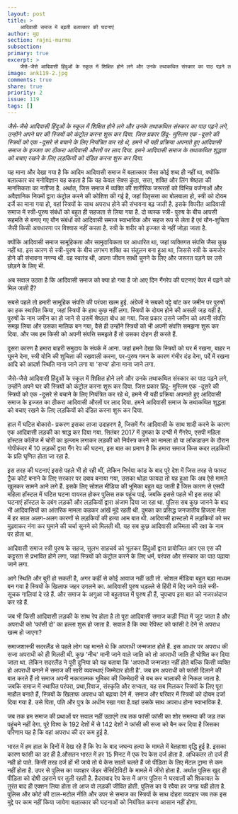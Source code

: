 ```yaml
---
layout: post
title: >
    आदिवासी समाज में बढ़ती बलात्कार की घटनाएं
author: मुद्दा
section: rajni-murmu
subsection:
primary: true
excerpt: >
    जैसे-जैसे आदिवासी हिंदुओं के स्कूल में शिक्षित होने लगे और उनके तथाकथित संस्कार का पाठ पढ़ने लगे, उन्होंने अपने घर की स्त्रियों को कंट्रोल करना शुरू कर दिया. जिस प्रकार हिंदू- मुस्लिम एक -दूसरे की स्त्रियों को एक -दूसरे से बचाने के लिए नियंत्रित कर रहे थे, हमने भी यही प्रक्रिया अपनाते हुए आदिवासी समाज के इज्जत का ठीकरा आदिवासी औरतों पर लाद दिया. हमने आदिवासी समाज के तथाकथित शुद्धता को बचाए रखने के लिए लड़कियों को दंडित करना शुरू कर दिया.
image: ank119-2.jpg
comments: true
share: true
priority: 2
issue: 119
tags: []
---
```

*जैसे-जैसे आदिवासी हिंदुओं के स्कूल में शिक्षित होने लगे और उनके तथाकथित संस्कार का पाठ पढ़ने लगे, उन्होंने अपने घर की स्त्रियों को कंट्रोल करना शुरू कर दिया. जिस प्रकार हिंदू- मुस्लिम एक -दूसरे की स्त्रियों को एक -दूसरे से बचाने के लिए नियंत्रित कर रहे थे, हमने भी यही प्रक्रिया अपनाते हुए आदिवासी समाज के इज्जत का ठीकरा आदिवासी औरतों पर लाद दिया. हमने आदिवासी समाज के तथाकथित शुद्धता को बचाए रखने के लिए लड़कियों को दंडित करना शुरू कर दिया.*

यह माना और देखा गया है कि आदिम आदिवासी समाज में बलात्कार जैसा कोई शब्द ही नहीं था, क्योंकि बलात्कार का मनोविज्ञान यह कहता है कि यह केवल सेक्स कुंठा, सत्ता, शक्ति और लिंग श्रेष्ठता की मानसिकता का नतीजा है. अर्थात, जिस समाज में व्यक्ति की शारीरिक जरूरतों को विभिन्न वर्जनाओं और अवैज्ञानिक नियमों द्वारा कंट्रोल करने की कोशिश की गई है, जहां पितृसत्ता का बोलबाला हो, स्त्री को दोयम दर्जे का माना गया हो, वहां स्त्रियों के साथ अपराध होने की संभावना बढ़ जाती है. इसके विपरीत आदिवासी समाज में स्त्री-पुरुष संबंधों को बहुत ही सहजता से लिया गया है. दो व्यस्क स्त्री- पुरुष के बीच आपसी सहमति से बनाए गए यौन संबंधों को आदिवासी समाज स्वाभाविक और सहज रूप से लेता है एवं यौन-शुचिता जैसी किसी अवधारणा पर विश्वास नहीं करता है. स्त्री के शरीर को इज्जत से नहीं जोड़ा जाता है.

क्योंकि आदिवासी समाज सामूहिकता और सामुदायिकता  पर आधारित था, जहां व्यक्तिगत संपत्ति जैसा कुछ नहीं था. इस कारण से स्त्री-पुरुष के बीच लगभग शक्ति का संतुलन बना हुआ था, जिससे स्त्री के कमजोर होने की संभावना नगण्य थी. वह स्वतंत्र थी, अपना जीवन साथी चुनने के लिए और जरूरत पड़ने पर उसे छोड़ने के लिए भी.

अब सवाल उठता है कि आदिवासी समाज को क्या हो गया है जो आए दिन गैंगरेप की घटनाएं पेपर में पढ़ने को मिल जाती हैं?

सबसे पहले तो हमारी सामूहिक संपत्ति की परंपरा खत्म हुई. अंग्रेजों ने सबको पट्टे बांट कर जमीन पर पुरुषों का हक स्थापित किया, जहां स्त्रियों के हाथ कुछ नहीं लगा. स्त्रियों के दोयम होने की असली जड़ यही है. पुरुषों के नाम जमीन का हो जाने से उसमें श्रेष्ठता बोध आ गया.  जिस प्रकार उसने जमीन को अपनी संपत्ति समझ लिया और उसका मालिक बन गया, वैसे ही उन्होंने स्त्रियों को भी अपनी संपत्ति समझना शुरू कर दिया. और जब हम किसी को अपनी संपत्ति समझते हैं तो उसका दोहन ही करते हैं.

दूसरा कारण है हमारा बाहरी समुदाय के संपर्क में आना. जहां हमने देखा कि स्त्रियों को घर में रखना, बाहर न घूमने देना, स्त्री योनि की शुचिता की रखवाली करना, पर-पुरुष गमन के कारण गंभीर दंड देना, पर्दे में रखना आदि को आदर्श स्थिति माना जाने लगा या 'सभ्य' होना माना जाने लगा.

जैसे-जैसे आदिवासी हिंदुओं के स्कूल में शिक्षित होने लगे और उनके तथाकथित संस्कार का पाठ पढ़ने लगे, उन्होंने अपने घर की स्त्रियों को कंट्रोल करना शुरू कर दिया. जिस प्रकार हिंदू- मुस्लिम एक -दूसरे की स्त्रियों को एक -दूसरे से बचाने के लिए नियंत्रित कर रहे थे, हमने भी यही प्रक्रिया अपनाते हुए आदिवासी समाज के इज्जत का ठीकरा आदिवासी औरतों पर लाद दिया. हमने आदिवासी समाज के तथाकथित शुद्धता को बचाए रखने के लिए लड़कियों को दंडित करना शुरू कर दिया.

हाल में घटित बोकारो- प्रकरण इसका ताजा उदाहरण है, जिसमें गैर आदिवासी के साथ शादी करने के कारण एक आदिवासी लड़की का श्राद्ध कर दिया गया. सितंबर 2017 में दुमका के दग्घी में गैंगरेप, एसपी महिला हॉस्टल कॉलेज में चोरी का इल्जाम लगाकर लड़की को निर्वस्त्र करने का मामला हो या लॉकडाउन के दौरान गोपीकंदर में 10 लड़कों  द्वारा गैंग रेप की घटना, इस बात का प्रमाण है कि हमारा समाज किस कदर  लड़कियों के प्रति घृणित  होता जा रहा है.

इस तरह की घटनाएं इससे पहले भी हो रही थीं, लेकिन निर्भया कांड के बाद पूरे देश में जिस तरह से फास्ट ट्रैक कोर्ट बनाने के लिए सरकार पर दबाव बनाया गया, उसका थोड़ा फायदा तो यह हुआ कि अब ऐसे मामले खुलकर सामने आने लगे हैं. इसके लिए सोशल मीडिया की भूमिका बहुत बढ़ जाती है जिस कारण से एसपी महिला हॉस्टल में घटित घटना वायरल होकर पुलिस तक पहुंच पाई. जबकि इससे पहले भी इस तरह की घटनाएं हॉस्टल के दबंग लड़कों और लड़कियों द्वारा अंजाम दिया जा रहा था. पुलिस सब कुछ जानने के बाद भी  आदिवासियों का आंतरिक मामला कहकर आंखें मूंदे रहती थी. दुमका का प्रसिद्ध जनजातीय हिजला मेला में हर साल अलग-अलग कारणों से लड़कियों की हत्या आम बात थी. आदिवासी हास्टलो  में लड़कियों को  सर मुढ़वाकर नंगा कर घुमाने की चर्चा सुनने को मिलती थी. यह सब कुछ आदिवासी अस्मिता की रक्षा के नाम पर होता था.

आदिवासी समाज स्त्री पुरुष के सहज, सुलभ साहचर्य को भूलकर हिंदुओं द्वारा प्रायोजित आर एस एस की कट्टरता से प्रभावित होने लगा, जहां स्त्रियों को कंट्रोल करने के लिए धर्म, परंपरा और संस्कार का पाठ पढ़ाया जाने लगा.

आगे स्थिति और बुरी हो सकती है, अगर कहीं से कोई आवाज नहीं उठी तो. सोशल मीडिया बहुत बड़ा माध्यम बन गया है स्त्रियों के खिलाफ जहर उगलने का. आदिवासी पुरुष धड़ल्ले से हिंदी में दिए जाने वाले स्त्री-सूचक गालियां दे रहे हैं. और समाज के अगुआ जो बहुतायत में पुरुष ही हैं, चुपचाप इस बात को नजरअंदाज कर रहे हैं.

जब भी किसी आदिवासी लड़की के साथ रेप होता है तो पूरा आदिवासी समाज कड़ी निंदा में जुट जाता है और अपराधी को 'फांसी दो' का हल्ला शुरू हो जाता है. सवाल है कि क्या रेपिस्ट को फांसी दे देने से अपराध खत्म हो जाएगा?

समाजशास्त्री सदरलैंड से पहले लोग यह मानते थे कि अपराधी जन्मजात होते हैं. इस आधार पर अपराध की सजा अपराधी को ही मिलती थी. कुछ 'नीच' मानी जाने वाले जाति को तो अपराधी जाति ही घोषित कर दिया जाता था. लेकिन सदरलैंड ने पूरी दुनिया को यह बताया कि 'अपराधी जन्मजात नहीं होते बल्कि किसी व्यक्ति हो अपराधी बनाने में समाज की सारी व्यवस्थाएं जिम्मेदार होती है'. जब हम अपराधी को फांसी दिलाने की बात करते हैं तो समाज अपनी नकारात्मक भूमिका की जिम्मेदारी से बच कर चालाकी से निकल जाता है. जबकि समाज में स्थापित परंपरा, प्रथा,रिवाज, संस्कृति और सभ्यता, यह सब मिलकर स्त्रियों के लिए पूरा माहौल बनाते हैं, स्त्रियों के खिलाफ अपराध को बढ़ावा देने में. समाज और परिवार में स्त्रियों को दोयम दर्जा दिया गया है. उसे पिता, पति और पुत्र के अधीन रखा गया है.वहां उसके साथ अपराध होना स्वाभाविक है.

जब तक हम समाज की प्रथाओं पर सवाल नहीं उठाएंगे तब तक फांसी फांसी का शोर समस्या की जड़ तक पहुंचने नहीं देगा. पूरे विश्व के 192 देशों में से 142 देशों ने फांसी की सजा को बैन कर दिया है जिसका परिणाम यह है कि वहां अपराध की दर कम हुई है.

भारत में हम हाल के दिनों में देख रहे हैं कि रेप के बाद जघन्य हत्या के मामले में बेतहाशा वृद्धि हुई है. इसका कारण फांसी का डर ही है.औसतन भारत में हर 15 मिनट में एक रेप केस दर्ज होता है. अधिकतर तो दर्ज ही नही हो पाते. किसी तरह दर्ज हों भी जाये तो ये केस सालों चलते हैं जो पीड़िता के लिए मेंटल ट्रामा से कम नहीं होता है. उपर से पुलिस का व्यवहार जेंडर सेंसिटिविटी के मामले में जीरो होता है. अर्थात पुलिस खुद ही पीड़िता को दोषी ठहराने पर तुली रहती है. हैदराबाद रेप केस में अगर पुलिस ने घरवालों की शिकायत के तुरंत बाद ही एक्शन लिया होता तो आज वो लड़की जीवित होती. पुलिस का ये रवैया हर जगह यही होता है.
पुलिस और कोर्ट की टाल-मटोल नीति और उपर से समाज का स्त्रियों के साथ दोहरा व्यवहार जब तक इस मुद्दे पर काम नहीं किया जायेगा बलात्कार की घटनाओं को नियंत्रित करना आसान नहीं होगा.
